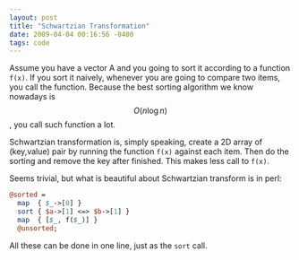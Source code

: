 ```yaml
---
layout: post
title: "Schwartzian Transformation"
date: 2009-04-04 00:16:56 -0400
tags: code
---
```


Assume you have a vector A and you going to sort it according to a function
`f(x)`. If you sort it naively, whenever you are going to compare two items, you
call the function. Because the best sorting algorithm we know nowadays is
$$O(n \log n)$$, you call such function a lot.

Schwartzian transformation is, simply speaking, create a 2D array of (key,value)
pair by running the function `f(x)` against each item. Then do the sorting and
remove the key after finished. This makes less call to `f(x)`.

Seems trivial, but what is beautiful about Schwartzian transform is in perl:

```perl
@sorted =
  map  { $_->[0] }
  sort { $a->[1] <=> $b->[1] }
  map  { [$_, f($_)] }
  @unsorted;
```

All these can be done in one line, just as the `sort` call.

